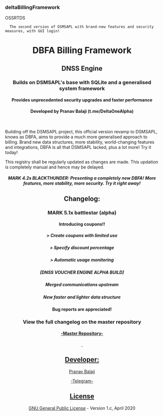 ### deltaBillingFramework


OSSRTDS
      
      The second version of DSMSAPL with brand-new features and security measures, with GUI login!
<h1 align="center">DBFA Billing Framework</h1>
<h2 align="center">DNSS Engine</h2>
<h3 align="center">Builds on DSMSAPL's base with SQLite and a generalised system framework</h3>
<h4 align="center">Provides unprecedented security upgrades and faster performance</h4>
<h4 align="center">Developed by Pranav Balaji (t.me/DeltaOneAlpha)</h4>
<p align="center">&nbsp;</p>


Building off the DSMSAPL project, this official version revamp to DSMSAPL, knows as DBFA, aims to provide a much more generalised approach to billing. Brand new data structures, more stability, world-changing features and integrations, DBFA is all that DSMSAPL lacked, plus a lot more! Try it today!

This registry shall be regularly updated as changes are made. This updation is completely manual and hence may be delayed.



<h5 align="center">MARK 4.2s BLACKTHUNDER: Presenting a completely new DBFA! More features, more stability, more security. Try it right away! </h5>
<h4> </h4>
<h2 align="center">Changelog:</h2>
<h3 align="center">MARK 5.1x battlestar (alpha) </h3>
<h4 align="center">Introducing coupons!!</h4>
<h5 align="center"> > Create coupons with limited use</h4>
<h5 align="center"> > Specify discount percentage</h4>
<h5 align="center"> > Automatic usage monitoring</h4>
<h5 align="center">[DNSS VOUCHER ENGINE ALPHA BUILD]</h4>
<h5 align="center">Merged communications upstream</h4>
<h5 align="center">New faster and lighter data structure</h4>
<h4 align="center">Bug reports are appreciated!</h4>
<h3 align="center">View the full changelog on the master repository</h3>
<h4 align="center"><a href="https://github.com/deltaonealpha/DBFA/">-Master Repository-</h4>
<p align="center">&nbsp;</p>
<h2 align="center">Developer:</h2>
<p align="center">Pranav Balaji</p>
<p align="center"><a href="https://t.me/DeltaOneAlpha">-Telegram-</p>
<h2 align="center">License</h2></p>

<p align="center"><a href="https://github.com/deltaonealpha/deltaBillingFramework/blob/master/LICENSE">GNU General Public License</a> - Version 1.c, April 2020</p <a href="https://t.me/DeltaOneAlpha">
